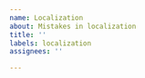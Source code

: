 ```yaml
---
name: Localization
about: Mistakes in localization
title: ''
labels: localization
assignees: ''

---
```



